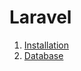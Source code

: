 # Laravel

1. [Installation](https://github.com/pierrenoel/Laravel/blob/master/Installation.md)
2. [Database](https://github.com/pierrenoel/Laravel/blob/master/Database.md)



